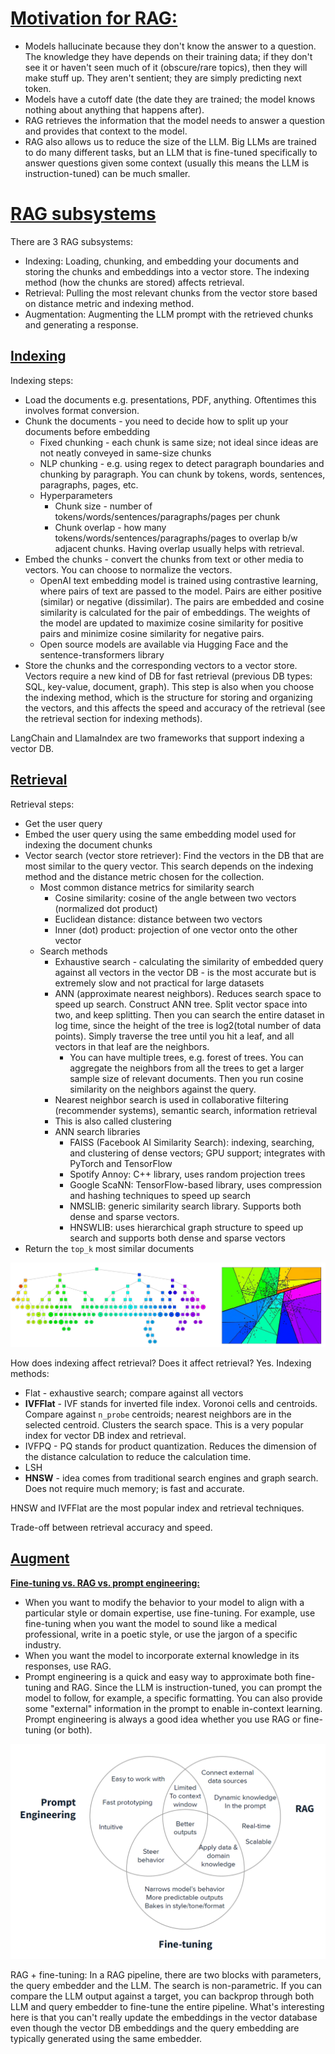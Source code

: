 # <u>Motivation for RAG:</u>
* Models hallucinate because they don't know the answer to a question. The knowledge they have depends on their training data; if they don't see it or haven't seen much of it (obscure/rare topics), then they will make stuff up. They aren't sentient; they are simply predicting next token.
* Models have a cutoff date (the date they are trained; the model knows nothing about anything that happens after).
* RAG retrieves the information that the model needs to answer a question and provides that context to the model.
* RAG also allows us to reduce the size of the LLM. Big LLMs are trained to do many different tasks, but an LLM that is fine-tuned specifically to answer questions given some context (usually this means the LLM is instruction-tuned) can be much smaller.

# <u>RAG subsystems</u>

There are 3 RAG subsystems:
* Indexing: Loading, chunking, and embedding your documents and storing the chunks and embeddings into a vector store. The indexing method (how the chunks are stored) affects retrieval.
* Retrieval: Pulling the most relevant chunks from the vector store based on distance metric and indexing method.
* Augmentation: Augmenting the LLM prompt with the retrieved chunks and generating a response.

## <u>Indexing</u>

Indexing steps:
* Load the documents e.g. presentations, PDF, anything. Oftentimes this involves format conversion.
* Chunk the documents - you need to decide how to split up your documents before embedding
    * Fixed chunking - each chunk is same size; not ideal since ideas are not neatly conveyed in same-size chunks
    * NLP chunking - e.g. using regex to detect paragraph boundaries and chunking by paragraph. You can chunk by tokens, words, sentences, paragraphs, pages, etc.
    * Hyperparameters
        * Chunk size - number of tokens/words/sentences/paragraphs/pages per chunk 
        * Chunk overlap - how many tokens/words/sentences/paragraphs/pages to overlap b/w adjacent chunks. Having overlap usually helps with retrieval.
* Embed the chunks - convert the chunks from text or other media to vectors. You can choose to normalize the vectors.
    * OpenAI text embedding model is trained using contrastive learning, where pairs of text are passed to the model. Pairs are either positive (similar) or negative (dissimilar). The pairs are embedded and cosine similarity is calculated for the pair of embeddings. The weights of the model are updated to maximize cosine similarity for positive pairs and minimize cosine similarity for negative pairs.
    * Open source models are available via Hugging Face and the sentence-transformers library
* Store the chunks and the corresponding vectors to a vector store. Vectors require a new kind of DB for fast retrieval (previous DB types: SQL, key-value, document, graph). This step is also when you choose the indexing method, which is the structure for storing and organizing the vectors, and this affects the speed and accuracy of the retrieval (see the retrieval section for indexing methods).

LangChain and LlamaIndex are two frameworks that support indexing a vector DB.

## <u>Retrieval</u>

Retrieval steps:
* Get the user query
* Embed the user query using the same embedding model used for indexing the document chunks
* Vector search (vector store retriever): Find the vectors in the DB that are most similar to the query vector. This search depends on the indexing method and the distance metric chosen for the collection.
    * Most common distance metrics for similarity search
        * Cosine similarity: cosine of the angle between two vectors (normalized dot product)
        * Euclidean distance: distance between two vectors
        * Inner (dot) product: projection of one vector onto the other vector
    * Search methods
        * Exhaustive search - calculating the similarity of embedded query against all vectors in the vector DB - is the most accurate but is extremely slow and not practical for large datasets
        * ANN (approximate nearest neighbors). Reduces search space to speed up search. Construct ANN tree. Split vector space into two, and keep splitting. Then you can search the entire dataset in log time, since the height of the tree is log2(total number of data points). Simply traverse the tree until you hit a leaf, and all vectors in that leaf are the neighbors.
            * You can have multiple trees, e.g. forest of trees. You can aggregate the neighbors from all the trees to get a larger sample size of relevant documents. Then you run cosine similarity on the neighbors against the query.
        * Nearest neighbor search is used in collaborative filtering (recommender systems), semantic search, information retrieval
        * This is also called clustering
        * ANN search libraries
            * FAISS (Facebook AI Similarity Search): indexing, searching, and clustering of dense vectors; GPU support; integrates with PyTorch and TensorFlow
            * Spotify Annoy: C++ library, uses random projection trees
            * Google ScaNN: TensorFlow-based library, uses compression and hashing techniques to speed up search
            * NMSLIB: generic similarity search library. Supports both dense and sparse vectors.
            * HNSWLIB: uses hierarchical graph structure to speed up search and supports both dense and sparse vectors
* Return the `top_k` most similar documents
    

![ANN search tree](./assets/approx_nearest_neighbors_search_tree.png)

How does indexing affect retrieval? Does it affect retrieval? Yes.
Indexing methods:
* Flat - exhaustive search; compare against all vectors
* **IVFFlat** - IVF stands for inverted file index. Voronoi cells and centroids. Compare against `n_probe` centroids; nearest neighbors are in the selected centroid. Clusters the search space. This is a very popular index for vector DB index and retrieval.
* IVFPQ - PQ stands for product quantization. Reduces the dimension of the distance calculation to reduce the calculation time.
* LSH
* **HNSW** - idea comes from traditional search engines and graph search. Does not require much memory; is fast and accurate.

HNSW and IVFFlat are the most popular index and retrieval techniques.

Trade-off between retrieval accuracy and speed.

## <u>Augment</u>








**<u>Fine-tuning vs. RAG vs. prompt engineering:</u>**
* When you want to modify the behavior to your model to align with a particular style or domain expertise, use fine-tuning. For example, use fine-tuning when you want the model to sound like a medical professional, write in a poetic style, or use the jargon of a specific industry.
* When you want the model to incorporate external knowledge in its responses, use RAG.
* Prompt engineering is a quick and easy way to approximate both fine-tuning and RAG. Since the LLM is instruction-tuned, you can prompt the model to follow, for example, a specific formatting. You can also provide some "external" information in the prompt to enable in-context learning. Prompt engineering is always a good idea whether you use RAG or fine-tuning (or both).

![Venn diagram: Fine-tuning vs. RAG vs. prompt engineering](./assets/finetune_rag_prompt-eng_venn_diagram.png)


RAG + fine-tuning: In a RAG pipeline, there are two blocks with parameters, the query embedder and the LLM. The search is non-parametric. If you can compare the LLM output against a target, you can backprop through both LLM and query embedder to fine-tune the entire pipeline. What's interesting here is that you can't really update the embeddings in the vector database even though the vector DB embeddings and the query embedding are typically generated using the same embedder.